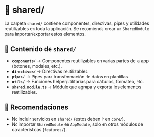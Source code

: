 # 📂 shared/

La carpeta `shared/` contiene componentes, directivas, pipes y utilidades reutilizables en toda la aplicación. Se recomienda crear un `SharedModule` para importar/exportar estos elementos.

## 📁 Contenido de `shared/`
- **`components/`** → Componentes reutilizables en varias partes de la app (botones, modales, etc.).
- **`directives/`** → Directivas reutilizables.
- **`pipes/`** → Pipes para transformación de datos en plantillas.
- **`utils/`** → Funciones helper/utilitarias para cálculos, formateo, etc.
- **`shared.module.ts`** → Módulo que agrupa y exporta los elementos reutilizables.

## 📌 Recomendaciones
- No incluir servicios en `shared/` (estos deben ir en `core/`).
- No importar `SharedModule` en `AppModule`, solo en otros módulos de características (`features/`).

